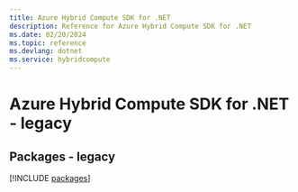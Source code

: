 ```yaml
---
title: Azure Hybrid Compute SDK for .NET
description: Reference for Azure Hybrid Compute SDK for .NET
ms.date: 02/20/2024
ms.topic: reference
ms.devlang: dotnet
ms.service: hybridcompute
---
```

# Azure Hybrid Compute SDK for .NET - legacy
## Packages - legacy
[!INCLUDE [packages](hybrid-compute-index.md)]